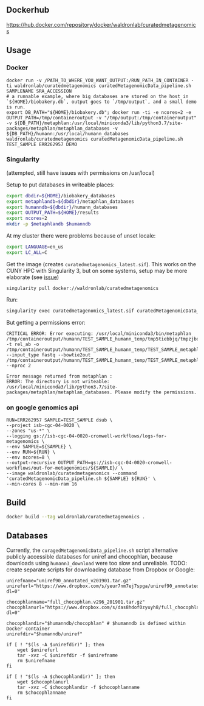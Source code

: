 ## Dockerhub

https://hub.docker.com/repository/docker/waldronlab/curatedmetagenomics

## Usage

### Docker
```
docker run -v /PATH_TO_WHERE_YOU_WANT_OUTPUT:/RUN_PATH_IN_CONTAINER -ti waldronlab/curatedmetagenomics curatedMetagenomicData_pipeline.sh SAMPLENAME SRA_ACCESSION
# a runnable example, where big databases are stored on the host in `${HOME}/biobakery.db`, output goes to `/tmp/output`, and a small demo is run.
export DB_PATH="${HOME}/biobakery.db"; docker run -ti -e ncores=2 -e OUTPUT_PATH=/tmp/containeroutput -v "/tmp/output:/tmp/containeroutput" -v ${DB_PATH}/metaphlan:/usr/local/miniconda3/lib/python3.7/site-packages/metaphlan/metaphlan_databases -v ${DB_PATH}/humann:/usr/local/humann_databases waldronlab/curatedmetagenomics curatedMetagenomicData_pipeline.sh TEST_SAMPLE ERR262957 DEMO
```

### Singularity

(attempted, still have issues with permissions on /usr/local)

Setup to put databases in writeable places:
```bash
export dbdir=${HOME}/biobakery_databases
export metaphlandb=${dbdir}/metaphlan_databases
export humanndb=${dbdir}/humann_databases
export OUTPUT_PATH=${HOME}/results
export ncores=2
mkdir -p $metaphlandb $humanndb
```

At my cluster there were problems because of unset locale:
```bash
export LANGUAGE=en_us
export LC_ALL=C
```

Get the image (creates `curatedmetagenomics_latest.sif`). This works on the CUNY HPC with Singularity 3, but on some systems, setup may be more elaborate (see [issue](https://github.com/waldronlab/curatedMetagenomicDataHighLoad/issues/16))
```
singularity pull docker://waldronlab/curatedmetagenomics
```

Run:
```bash
singularity exec curatedmetagenomics_latest.sif curatedMetagenomicData_pipeline.sh TEST_SAMPLE ERR262957 DEMO
```

But getting a permissions error:
```
CRITICAL ERROR: Error executing: /usr/local/miniconda3/bin/metaphlan /tmp/containeroutput/humann/TEST_SAMPLE_humann_temp/tmp5tiebbjq/tmpzjbqieiy -t rel_ab -o /tmp/containeroutput/humann/TEST_SAMPLE_humann_temp/TEST_SAMPLE_metaphlan_bugs_list.tsv --input_type fastq --bowtie2out /tmp/containeroutput/humann/TEST_SAMPLE_humann_temp/TEST_SAMPLE_metaphlan_bowtie2.txt --nproc 2

Error message returned from metaphlan :
ERROR: The directory is not writeable: /usr/local/miniconda3/lib/python3.7/site-packages/metaphlan/metaphlan_databases. Please modify the permissions.
```

### on google genomics api

```
RUN=ERR262957 SAMPLE=TEST_SAMPLE dsub \
--project isb-cgc-04-0020 \
--zones "us-*" \
--logging gs://isb-cgc-04-0020-cromwell-workflows/logs-for-metagenomics \
--env SAMPLE=${SAMPLE} \
--env RUN=${RUN} \
--env ncores=8 \
--output-recursive OUTPUT_PATH=gs://isb-cgc-04-0020-cromwell-workflows/out-for-metagenomics/${SAMPLE}/ \
--image waldronlab/curatedmetagenomics --command 'curatedMetagenomicData_pipeline.sh ${SAMPLE} ${RUN}' \
--min-cores 8 --min-ram 16
```

## Build

```sh
docker build --tag waldronlab/curatedmetagenomics .
```

## Databases

Currently, the `curagedMetagenomicData_pipeline.sh` script alternative publicly accessible databases for uniref and chocophlan, because downloads using `humann3_download` were too slow and unreliable. TODO: create separate scripts for downloading database from Dropbox or Google:

```
unirefname="uniref90_annotated_v201901.tar.gz"
unirefurl="https://www.dropbox.com/s/yeur7nm7ej7spga/uniref90_annotated_v201901.tar.gz?dl=0"

chocophlanname="full_chocophlan.v296_201901.tar.gz"
chocophlanurl="https://www.dropbox.com/s/das8hdof0zyuyh8/full_chocophlan.v296_201901.tar.gz?dl=0"

chocophlandir="$humanndb/chocophlan" # $humanndb is defined within Docker container
unirefdir="$humanndb/uniref"

if [ ! "$(ls -A $unirefdir)" ]; then
    wget $unirefurl
    tar -xvz -C $unirefdir -f $unirefname
    rm $unirefname
fi

if [ ! "$(ls -A $chocophlandir)" ]; then
    wget $chocophlanurl
    tar -xvz -C $chocophlandir -f $chocophlanname
    rm $chocophlanname
fi
```
